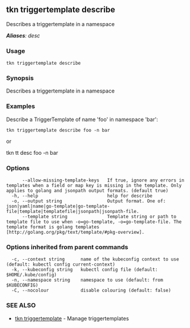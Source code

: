 ## tkn triggertemplate describe

Describes a triggertemplate in a namespace

***Aliases**: desc*

### Usage

```
tkn triggertemplate describe
```

### Synopsis

Describes a triggertemplate in a namespace

### Examples

Describe a TriggerTemplate of name 'foo' in namespace 'bar':

    tkn triggertemplate describe foo -n bar

or

   tkn tt desc foo -n bar


### Options

```
      --allow-missing-template-keys   If true, ignore any errors in templates when a field or map key is missing in the template. Only applies to golang and jsonpath output formats. (default true)
  -h, --help                          help for describe
  -o, --output string                 Output format. One of: json|yaml|name|go-template|go-template-file|template|templatefile|jsonpath|jsonpath-file.
      --template string               Template string or path to template file to use when -o=go-template, -o=go-template-file. The template format is golang templates [http://golang.org/pkg/text/template/#pkg-overview].
```

### Options inherited from parent commands

```
  -c, --context string      name of the kubeconfig context to use (default: kubectl config current-context)
  -k, --kubeconfig string   kubectl config file (default: $HOME/.kube/config)
  -n, --namespace string    namespace to use (default: from $KUBECONFIG)
  -C, --nocolour            disable colouring (default: false)
```

### SEE ALSO

* [tkn triggertemplate](tkn_triggertemplate.md)	 - Manage triggertemplates

